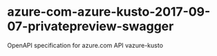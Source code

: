 # azure-com-azure-kusto-2017-09-07-privatepreview-swagger
OpenAPI specification for azure.com API vazure-kusto
